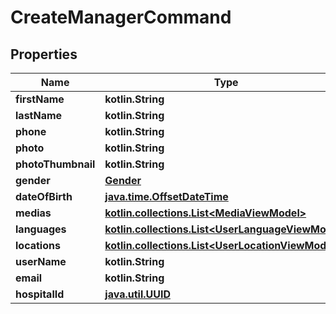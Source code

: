 
# CreateManagerCommand

## Properties
Name | Type | Description | Notes
------------ | ------------- | ------------- | -------------
**firstName** | **kotlin.String** |  |  [optional]
**lastName** | **kotlin.String** |  |  [optional]
**phone** | **kotlin.String** |  |  [optional]
**photo** | **kotlin.String** |  |  [optional]
**photoThumbnail** | **kotlin.String** |  |  [optional]
**gender** | [**Gender**](Gender.md) |  |  [optional]
**dateOfBirth** | [**java.time.OffsetDateTime**](java.time.OffsetDateTime.md) |  |  [optional]
**medias** | [**kotlin.collections.List&lt;MediaViewModel&gt;**](MediaViewModel.md) |  |  [optional]
**languages** | [**kotlin.collections.List&lt;UserLanguageViewModel&gt;**](UserLanguageViewModel.md) |  |  [optional]
**locations** | [**kotlin.collections.List&lt;UserLocationViewModel&gt;**](UserLocationViewModel.md) |  |  [optional]
**userName** | **kotlin.String** |  |  [optional]
**email** | **kotlin.String** |  |  [optional]
**hospitalId** | [**java.util.UUID**](java.util.UUID.md) |  |  [optional]




